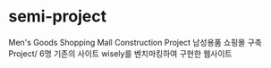 # semi-project
Men's Goods Shopping Mall Construction Project
남성용품 쇼핑몰 구축 Project/ 6명
기존의 사이트 wisely를 벤치마킹하여 구현한 웹사이트
